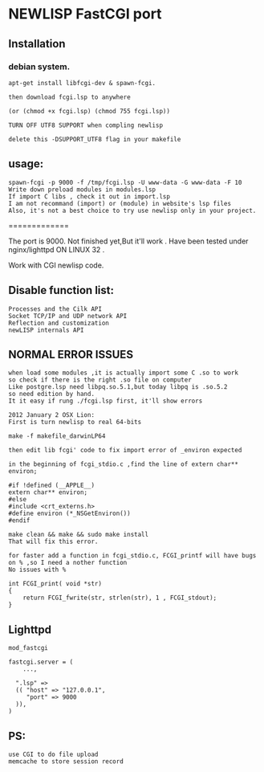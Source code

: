 NEWLISP FastCGI port
=============

Installation
-----------

###	debian system.

	apt-get install libfcgi-dev & spawn-fcgi.
		
	then download fcgi.lsp to anywhere
	
	(or (chmod +x fcgi.lsp) (chmod 755 fcgi.lsp))
	
	TURN OFF UTF8 SUPPORT when compling newlisp

	delete this -DSUPPORT_UTF8 flag in your makefile

usage:
-----

	spawn-fcgi -p 9000 -f /tmp/fcgi.lsp -U www-data -G www-data -F 10
	Write down preload modules in modules.lsp
	If import C libs , check it out in import.lsp
	I am not recommand (import) or (module) in website's lsp files
	Also, it's not a best choice to try use newlisp only in your project.

=============

The port is 9000. 
Not finished yet,But it'll work .
Have been tested under nginx/lighttpd ON LINUX 32 .

Work with CGI newlisp code.

Disable function list:
-----

	Processes and the Cilk API
	Socket TCP/IP and UDP network API 
	Reflection and customization 
	newLISP internals API

NORMAL ERROR ISSUES
-----
	when load some modules ,it is actually import some C .so to work
	so check if there is the right .so file on computer
	Like postgre.lsp need libpq.so.5.1,but today libpq is .so.5.2 
	so need edition by hand.
	It it easy if rung ./fcgi.lsp first, it'll show errors 

	2012 January 2 OSX Lion:
	First is turn newlisp to real 64-bits 

	make -f makefile_darwinLP64
	
	then edit lib fcgi' code to fix import error of _environ expected
	
	in the beginning of fcgi_stdio.c ,find the line of extern char** environ; 

	#if !defined (__APPLE__)
    extern char** environ;
	#else
	#include <crt_externs.h>
	#define environ (*_NSGetEnviron())
	#endif
	
	make clean && make && sudo make install 
	That will fix this error.
	
	for faster add a function in fcgi_stdio.c, FCGI_printf will have bugs on % ,so I need a nother function
	No issues with %

	int FCGI_print( void *str)
	{
    	return FCGI_fwrite(str, strlen(str), 1 , FCGI_stdout);
	}


	
Lighttpd
-----
	mod_fastcgi

	fastcgi.server = (
		...,
 
	  ".lsp" =>
	  (( "host" => "127.0.0.1",
	     "port" => 9000
	  )), 
	)

PS:
-----
	use CGI to do file upload
	memcache to store session record


